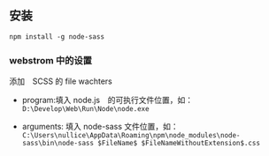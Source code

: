 
## 安装

`npm install -g node-sass`

### webstrom 中的设置

添加　SCSS 的 file wachters

- program:填入 node.js　的可执行文件位置，如：　　
`D:\Develop\Web\Run\Node\node.exe`

- arguments: 填入 node-sass 文件位置，如：  
`C:\Users\nullice\AppData\Roaming\npm\node_modules\node-sass\bin\node-sass $FileName$ $FileNameWithoutExtension$.css`

